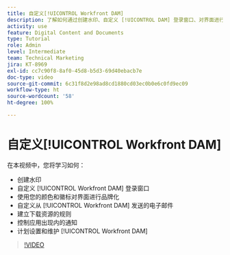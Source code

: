 ```yaml
---
title: 自定义[!UICONTROL Workfront DAM]
description: 了解如何通过创建水印、自定义 [!UICONTROL DAM] 登录窗口、对界面进行品牌化等方式自定义 [!UICONTROL Workfront DAM]。
activity: use
feature: Digital Content and Documents
type: Tutorial
role: Admin
level: Intermediate
team: Technical Marketing
jira: KT-8969
exl-id: cc7c90f8-8af0-45d8-b5d3-69d40ebacb7e
doc-type: video
source-git-commit: 6c31f8d2e98ad8cd1880cd03ec0b0e6c0fd9ec09
workflow-type: ht
source-wordcount: '58'
ht-degree: 100%

---
```


# 自定义[!UICONTROL Workfront DAM]

在本视频中，您将学习如何：

* 创建水印
* 自定义 [!UICONTROL Workfront DAM] 登录窗口
* 使用您的颜色和徽标对界面进行品牌化
* 自定义从 [!UICONTROL Workfront DAM] 发送的电子邮件
* 建立下载资源的规则
* 控制应用出现内的通知
* 计划设置和维护 [!UICONTROL Workfront DAM]

>[!VIDEO](https://video.tv.adobe.com/v/335232/?quality=12&learn=on)

